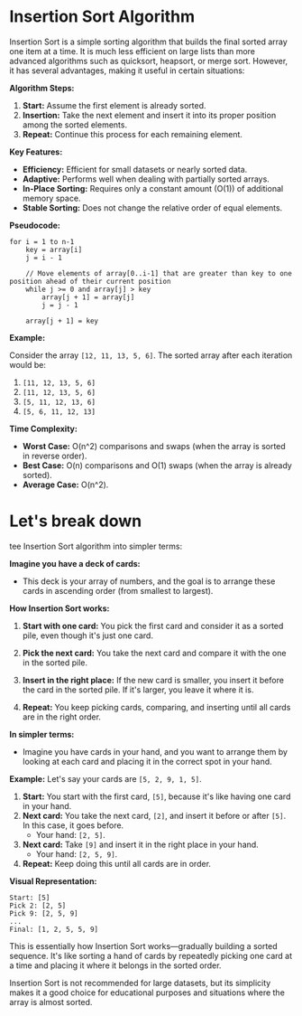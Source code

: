 # Insertion Sort Algorithm

Insertion Sort is a simple sorting algorithm that builds the final sorted array one item at a time. It is much less efficient on large lists than more advanced algorithms such as quicksort, heapsort, or merge sort. However, it has several advantages, making it useful in certain situations:

**Algorithm Steps:**

1. **Start:** Assume the first element is already sorted.
2. **Insertion:** Take the next element and insert it into its proper position among the sorted elements.
3. **Repeat:** Continue this process for each remaining element.

**Key Features:**

- **Efficiency:** Efficient for small datasets or nearly sorted data.
- **Adaptive:** Performs well when dealing with partially sorted arrays.
- **In-Place Sorting:** Requires only a constant amount (O(1)) of additional memory space.
- **Stable Sorting:** Does not change the relative order of equal elements.

**Pseudocode:**

```
for i = 1 to n-1
    key = array[i]
    j = i - 1

    // Move elements of array[0..i-1] that are greater than key to one position ahead of their current position
    while j >= 0 and array[j] > key
        array[j + 1] = array[j]
        j = j - 1
    
    array[j + 1] = key
```

**Example:**

Consider the array `[12, 11, 13, 5, 6]`. The sorted array after each iteration would be:

1. `[11, 12, 13, 5, 6]`
2. `[11, 12, 13, 5, 6]`
3. `[5, 11, 12, 13, 6]`
4. `[5, 6, 11, 12, 13]`

**Time Complexity:**

- **Worst Case:** O(n^2) comparisons and swaps (when the array is sorted in reverse order).
- **Best Case:** O(n) comparisons and O(1) swaps (when the array is already sorted).
- **Average Case:** O(n^2).

# Let's break down 
tee Insertion Sort algorithm into simpler terms:

**Imagine you have a deck of cards:**
- This deck is your array of numbers, and the goal is to arrange these cards in ascending order (from smallest to largest).

**How Insertion Sort works:**
1. **Start with one card:** You pick the first card and consider it as a sorted pile, even though it's just one card.

2. **Pick the next card:** You take the next card and compare it with the one in the sorted pile.

3. **Insert in the right place:** If the new card is smaller, you insert it before the card in the sorted pile. If it's larger, you leave it where it is.

4. **Repeat:** You keep picking cards, comparing, and inserting until all cards are in the right order.

**In simpler terms:**
- Imagine you have cards in your hand, and you want to arrange them by looking at each card and placing it in the correct spot in your hand.

**Example:**
Let's say your cards are `[5, 2, 9, 1, 5]`.

1. **Start:** You start with the first card, `[5]`, because it's like having one card in your hand.
2. **Next card:** You take the next card, `[2]`, and insert it before or after `[5]`. In this case, it goes before.
   - Your hand: `[2, 5]`.
3. **Next card:** Take `[9]` and insert it in the right place in your hand.
   - Your hand: `[2, 5, 9]`.
4. **Repeat:** Keep doing this until all cards are in order.

**Visual Representation:**
```
Start: [5]
Pick 2: [2, 5]
Pick 9: [2, 5, 9]
...
Final: [1, 2, 5, 5, 9]
```

This is essentially how Insertion Sort works—gradually building a sorted sequence. It's like sorting a hand of cards by repeatedly picking one card at a time and placing it where it belongs in the sorted order.

Insertion Sort is not recommended for large datasets, but its simplicity makes it a good choice for educational purposes and situations where the array is almost sorted.